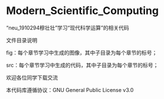 # Modern_Scientific_Computing
“neu_1910294穆壮壮”学习“现代科学运算”的相关代码

文件目录说明

fig：每个章节学习中生成的图像，其中子目录为每个章节的标号；

src：每个章节学习中生成的代码，其中子目录为每个章节的标号；

欢迎各位同学下载交流

本代码库遵循协议：GNU General Public License v3.0
